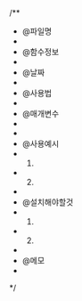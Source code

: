 /**
 * @파일명 
 * 
 * @함수정보
 * 
 * @날짜
 * 
 * @사용법 
 * 
 * @매개변수
 * 
 * 
 * @사용예시
 * 1.
 * 2.
 * 
 * @설치해야할것
 * 1.
 * 2.
 * 
 * @메모
 * 
 */